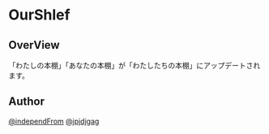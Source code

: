# OurShlef

## OverView

「わたしの本棚」「あなたの本棚」が「わたしたちの本棚」にアップデートされます。

## Author

[@independFrom](https://twitter.com/independFrom)
[@jpjdjgag](https://twitter.com/jpjdjgag)
